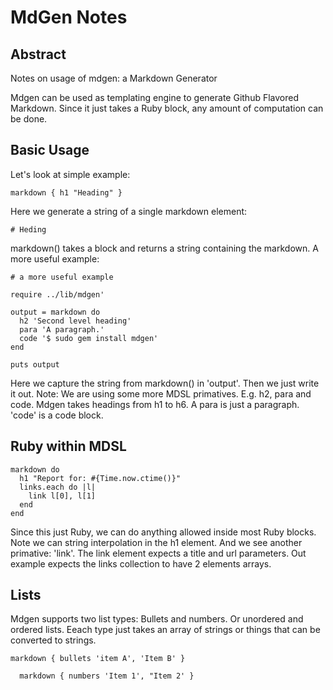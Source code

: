 # MdGen Notes

## Abstract

Notes on usage of mdgen: a Markdown Generator

Mdgen can be used as templating engine to generate Github Flavored Markdown. Since it just takes a Ruby block, any amount of computation can be done.

## Basic Usage

Let's look at simple example:

```
markdown { h1 "Heading" } 
```

Here we generate a string of a single markdown element:

```
# Heding
```

markdown() takes a block and returns a string containing the markdown. A more useful example:

```
# a more useful example

require ../lib/mdgen'

output = markdown do
  h2 'Second level heading'
  para 'A paragraph.'
  code '$ sudo gem install mdgen'
end

puts output

```

Here we capture the string from markdown() in 'output'.
Then we just write it out. Note: We are using some more MDSL primatives. E.g.
h2, para and code. Mdgen takes headings from h1 to h6. A para is just a paragraph.
'code' is a code block.


## Ruby within MDSL

```
markdown do
  h1 "Report for: #{Time.now.ctime()}"
  links.each do |l|
    link l[0], l[1]
  end
end

```

Since this just Ruby, we can do anything allowed inside most Ruby blocks. Note we can string
interpolation in the h1 element. And we see another primative: 'link'. The link
element expects a title and url parameters. Out example expects the links collection
to have 2 elements arrays.


## Lists

Mdgen supports two list types: Bullets and numbers. Or unordered and ordered lists.
Eeach type just takes an array of strings or things that can be converted to strings.


```
markdown { bullets 'item A', 'Item B' }

  markdown { numbers 'Item 1', "Item 2' }

```

